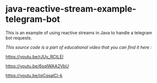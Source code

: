 # java-reactive-stream-example-telegram-bot
This is an example of using reactive streams in Java to handle a telegram bot requests. 

_*This source code is a part of educational video that you can find it here :*_

https://youtu.be/rJUv_RCtLEI

https://youtu.be/6sqIWAA2VbU

https://youtu.be/iqCqsalCi-k
